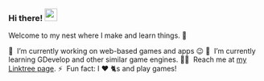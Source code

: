 ### Hi there! <a href="https://linktr.ee/ikmalsaid"><img src="https://media.giphy.com/media/hvRJCLFzcasrR4ia7z/giphy.gif" width="25px"></a>
Welcome to my nest where I make and learn things. :rofl:

🔭 &nbsp;I’m currently working on web-based games and apps :wink:
🌱 &nbsp;I’m currently learning GDevelop and other similar game engines.
👨‍💻 &nbsp;Reach me at [my Linktree page](https://linktr.ee/ikmalsaid).
⚡ &nbsp;Fun fact: I :heart: 🐈s and play games!
